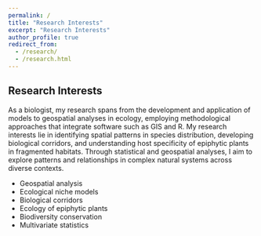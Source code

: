 ```yaml
---
permalink: /
title: "Research Interests"
excerpt: "Research Interests"
author_profile: true
redirect_from: 
  - /research/
  - /research.html
---
```


## Research Interests

As a biologist, my research spans from the development and application of models to geospatial analyses in ecology, employing methodological approaches that integrate software such as GIS and R. My research interests lie in identifying spatial patterns in species distribution, developing biological corridors, and understanding host specificity of epiphytic plants in fragmented habitats. Through statistical and geospatial analyses, I aim to explore patterns and relationships in complex natural systems across diverse contexts.

- Geospatial analysis
- Ecological niche models
- Biological corridors
- Ecology of epiphytic plants
- Biodiversity conservation
- Multivariate statistics

